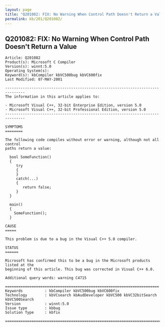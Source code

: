```yaml
---
layout: page
title: "Q201082: FIX: No Warning When Control Path Doesn't Return a Value"
permalink: kb/201/Q201082/
---
```


## Q201082: FIX: No Warning When Control Path Doesn't Return a Value

	Article: Q201082
	Product(s): Microsoft C Compiler
	Version(s): winnt:5.0
	Operating System(s): 
	Keyword(s): kbCompiler kbVC500bug kbVC600fix
	Last Modified: 07-MAY-2001
	
	-------------------------------------------------------------------------------
	The information in this article applies to:
	
	- Microsoft Visual C++, 32-bit Enterprise Edition, version 5.0 
	- Microsoft Visual C++, 32-bit Professional Edition, version 5.0 
	-------------------------------------------------------------------------------
	
	SYMPTOMS
	========
	
	The following code compiles without error or warning, although not all control
	paths return a value:
	
	  bool SomeFunction()
	  {
	     try
	     {
	     }
	     catch(...)
	     {
	        return false;
	     }
	  }
	
	  main()
	  {
	    SomeFunction();
	  }
	
	CAUSE
	=====
	
	This problem is due to a bug in the Visual C++ 5.0 compiler.
	
	STATUS
	======
	
	Microsoft has confirmed this to be a bug in the Microsoft products listed at the
	beginning of this article. This bug was corrected in Visual C++ 6.0.
	
	Additional query words: warning C4715
	
	======================================================================
	Keywords          : kbCompiler kbVC500bug kbVC600fix 
	Technology        : kbVCsearch kbAudDeveloper kbVC500 kbVC32bitSearch kbVC500Search
	Version           : winnt:5.0
	Issue type        : kbbug
	Solution Type     : kbfix
	
	=============================================================================
	
